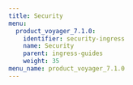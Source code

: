 ```yaml
---
title: Security
menu:
  product_voyager_7.1.0:
    identifier: security-ingress
    name: Security
    parent: ingress-guides
    weight: 35
menu_name: product_voyager_7.1.0
---
```


